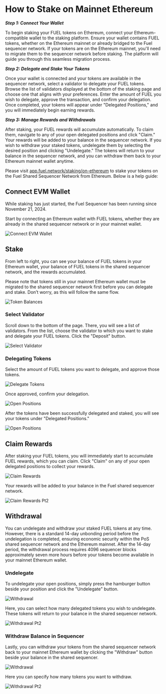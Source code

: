 # How to Stake on Mainnet Ethereum

***Step 1: Connect Your Wallet***

To begin staking your FUEL tokens on Ethereum, connect your Ethereum-compatible wallet to the staking platform. Ensure your wallet contains FUEL tokens, whether on the Ethereum mainnet or already bridged to the Fuel sequencer network. If your tokens are on the Ethereum mainnet, you'll need to migrate them to the sequencer network before staking. The platform will guide you through this seamless migration process.

***Step 2: Delegate and Stake Your Tokens***

Once your wallet is connected and your tokens are available in the sequencer network, select a validator to delegate your FUEL tokens. Browse the list of validators displayed at the bottom of the staking page and choose one that aligns with your preferences. Enter the amount of FUEL you wish to delegate, approve the transaction, and confirm your delegation. Once completed, your tokens will appear under "Delegated Positions," and you will immediately begin earning rewards.

***Step 3: Manage Rewards and Withdrawals***

After staking, your FUEL rewards will accumulate automatically. To claim them, navigate to any of your open delegated positions and click "Claim." Your rewards will be added to your balance in the sequencer network. If you wish to withdraw your staked tokens, undelegate them by selecting the desired position and clicking "Undelegate." The tokens will return to your balance in the sequencer network, and you can withdraw them back to your Ethereum mainnet wallet anytime.

Please visit [app.fuel.network/staking/on-ethereum](https://app.fuel.network/staking/on-ethereum) to stake your tokens on the Fuel Shared Sequencer Network from Ethereum. Below is a help guide:

## Connect EVM Wallet

While staking has just started, the Fuel Sequencer has been running since November 21, 2024.

Start by connecting an Ethereum wallet with FUEL tokens, whether they are already in the shared sequencer network or in your mainnet wallet.

![Connect EVM Wallet](https://raw.githubusercontent.com/FuelLabs/fuel-token-overview/refs/heads/main/assets/how-to-stake-mainnet-ethereum/1-connect-evm-wallet.png)

## Stake

From left to right, you can see your balance of FUEL tokens in your Ethereum wallet, your balance of FUEL tokens in the shared sequencer network, and the rewards accumulated.

Please note that tokens still in your mainnet Ethereum wallet must be migrated to the shared sequencer network first before you can delegate and stake. Don’t worry, as this will follow the same flow.

![Token Balances](https://raw.githubusercontent.com/FuelLabs/fuel-token-overview/refs/heads/main/assets/how-to-stake-mainnet-ethereum/2-token-balances.png)

### Select Validator

Scroll down to the bottom of the page. There, you will see a list of validators. From the list, choose the validator to which you want to stake and delegate your FUEL tokens. Click the "Deposit" button.

![Select Validator](https://raw.githubusercontent.com/FuelLabs/fuel-token-overview/refs/heads/main/assets/how-to-stake-mainnet-ethereum/3-select-validator.png)

### Delegating Tokens

Select the amount of FUEL tokens you want to delegate, and approve those tokens.

![Delegate Tokens](https://raw.githubusercontent.com/FuelLabs/fuel-token-overview/refs/heads/main/assets/how-to-stake-mainnet-ethereum/4-delegation-amount.png)

Once approved, confirm your delegation.

![Open Positions](https://raw.githubusercontent.com/FuelLabs/fuel-token-overview/refs/heads/main/assets/how-to-stake-mainnet-ethereum/5-confirm-delegation.png)

After the tokens have been successfully delegated and staked, you will see your tokens under "Delegated Positions."

![Open Positions](https://raw.githubusercontent.com/FuelLabs/fuel-token-overview/refs/heads/main/assets/how-to-stake-mainnet-ethereum/5.5-open-delegated-positions.png)

## Claim Rewards

After staking your FUEL tokens, you will immediately start to accumulate FUEL rewards, which you can claim. Click "Claim" on any of your open delegated positions to collect your rewards.

![Claim Rewards](https://raw.githubusercontent.com/FuelLabs/fuel-token-overview/refs/heads/main/assets/how-to-stake-mainnet-ethereum/6-claim-rewards.png)

Your rewards will be added to your balance in the Fuel shared sequencer network.

![Claim Rewards Pt2](https://raw.githubusercontent.com/FuelLabs/fuel-token-overview/refs/heads/main/assets/how-to-stake-mainnet-ethereum/7-claim-rewards-pt2.png)

## Withdrawal

You can undelegate and withdraw your staked FUEL tokens at any time. However, there is a standard 14-day unbonding period before the undelegation is completed, ensuring economic security within the PoS shared sequencer network and the Ethereum mainnet. After the 14-day period, the withdrawal process requires 4096 sequencer blocks approximately seven more hours before your tokens become available in your mainnet Ethereum wallet.

### Undelegate

To undelegate your open positions, simply press the hamburger button beside your position and click the "Undelegate" button.

![Withdrawal](https://raw.githubusercontent.com/FuelLabs/fuel-token-overview/refs/heads/main/assets/how-to-stake-mainnet-ethereum/8-undelegate.png)

Here, you can select how many delegated tokens you wish to undelegate. These tokens will return to your balance in the shared sequencer network.

![Withdrawal Pt2](https://raw.githubusercontent.com/FuelLabs/fuel-token-overview/refs/heads/main/assets/how-to-stake-mainnet-ethereum/9-undelegate-pt2.png)

### Withdraw Balance in Sequencer

Lastly, you can withdraw your tokens from the shared sequencer network back to your mainnet Ethereum wallet by clicking the "Withdraw" button beside your balance in the shared sequencer.

![Withdrawal](https://raw.githubusercontent.com/FuelLabs/fuel-token-overview/refs/heads/main/assets/how-to-stake-mainnet-ethereum/10-withdrawal.png)

Here you can specify how many tokens you want to withdraw.

![Withdrawal Pt2](https://raw.githubusercontent.com/FuelLabs/fuel-token-overview/refs/heads/main/assets/how-to-stake-mainnet-ethereum/10.5-withdrawal-pt2.png)
